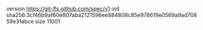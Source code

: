 version https://git-lfs.github.com/spec/v1
oid sha256:3cf46b9af60e807aba2121596ee884808c85e978619e0569a9ad70859e31abce
size 11001
